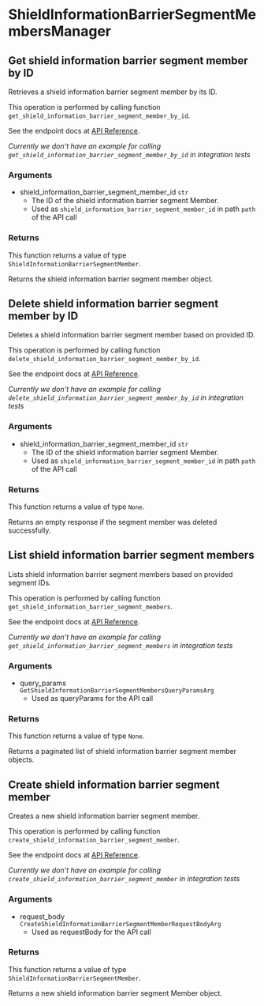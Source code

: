 # ShieldInformationBarrierSegmentMembersManager

## Get shield information barrier segment member by ID

Retrieves a shield information barrier
segment member by its ID.

This operation is performed by calling function `get_shield_information_barrier_segment_member_by_id`.

See the endpoint docs at
[API Reference](https://developer.box.com/reference/get-shield-information-barrier-segment-members-id/).

*Currently we don't have an example for calling `get_shield_information_barrier_segment_member_by_id` in integration tests*

### Arguments

- shield_information_barrier_segment_member_id `str`
  - The ID of the shield information barrier segment Member.
  - Used as `shield_information_barrier_segment_member_id` in path `path` of the API call


### Returns

This function returns a value of type `ShieldInformationBarrierSegmentMember`.

Returns the shield information barrier segment member object.


## Delete shield information barrier segment member by ID

Deletes a shield information barrier
segment member based on provided ID.

This operation is performed by calling function `delete_shield_information_barrier_segment_member_by_id`.

See the endpoint docs at
[API Reference](https://developer.box.com/reference/delete-shield-information-barrier-segment-members-id/).

*Currently we don't have an example for calling `delete_shield_information_barrier_segment_member_by_id` in integration tests*

### Arguments

- shield_information_barrier_segment_member_id `str`
  - The ID of the shield information barrier segment Member.
  - Used as `shield_information_barrier_segment_member_id` in path `path` of the API call


### Returns

This function returns a value of type `None`.

Returns an empty response if the
segment member was deleted successfully.


## List shield information barrier segment members

Lists shield information barrier segment members
based on provided segment IDs.

This operation is performed by calling function `get_shield_information_barrier_segment_members`.

See the endpoint docs at
[API Reference](https://developer.box.com/reference/get-shield-information-barrier-segment-members/).

*Currently we don't have an example for calling `get_shield_information_barrier_segment_members` in integration tests*

### Arguments

- query_params `GetShieldInformationBarrierSegmentMembersQueryParamsArg`
  - Used as queryParams for the API call


### Returns

This function returns a value of type `None`.

Returns a paginated list of
shield information barrier segment member objects.


## Create shield information barrier segment member

Creates a new shield information barrier segment member.

This operation is performed by calling function `create_shield_information_barrier_segment_member`.

See the endpoint docs at
[API Reference](https://developer.box.com/reference/post-shield-information-barrier-segment-members/).

*Currently we don't have an example for calling `create_shield_information_barrier_segment_member` in integration tests*

### Arguments

- request_body `CreateShieldInformationBarrierSegmentMemberRequestBodyArg`
  - Used as requestBody for the API call


### Returns

This function returns a value of type `ShieldInformationBarrierSegmentMember`.

Returns a new shield information barrier segment Member object.


